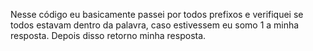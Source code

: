 Nesse código eu basicamente passei por todos prefixos e verifiquei se todos estavam dentro da palavra, caso estivessem eu somo 1 a minha resposta. Depois disso retorno minha resposta.